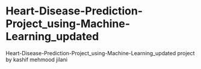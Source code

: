# Heart-Disease-Prediction-Project_using-Machine-Learning_updated
Heart-Disease-Prediction-Project_using-Machine-Learning_updated project by kashif mehmood jilani
